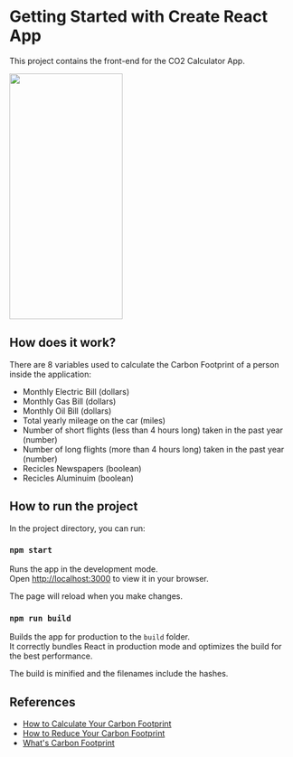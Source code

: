 # Getting Started with Create React App

This project contains the front-end for the CO2 Calculator App. 

<img src="src/res/print" width="200px" height="435"/>

## How does it work?

There are 8 variables used to calculate the Carbon Footprint of a person inside the application: 

* Monthly Electric Bill (dollars)
* Monthly Gas Bill (dollars)
* Monthly Oil Bill (dollars)
* Total yearly mileage on the car (miles)
* Number of short flights (less than 4 hours long) taken in the past year (number)
* Number of long flights (more than 4 hours long) taken in the past year (number)
* Recicles Newspapers (boolean)
* Recicles Aluminuim (boolean)

## How to run the project

In the project directory, you can run:

### `npm start`

Runs the app in the development mode.\
Open [http://localhost:3000](http://localhost:3000) to view it in your browser.

The page will reload when you make changes.

### `npm run build`

Builds the app for production to the `build` folder.\
It correctly bundles React in production mode and optimizes the build for the best performance.

The build is minified and the filenames include the hashes.

## References
* [How to Calculate Your Carbon Footprint](https://justenergy.com/blog/how-to-calculate-your-carbon-footprint/)
* [How to Reduce Your Carbon Footprint](https://justenergy.com/blog/how-to-calculate-your-carbon-footprint/](https://sustainability.georgetown.edu/community-engagement/things-you-can-do/))
* [What's Carbon Footprint](https://www.conservation.org/stories/what-is-a-carbon-footprint) 
